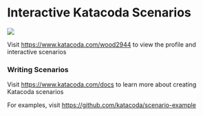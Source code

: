 # Interactive Katacoda Scenarios

[![](http://shields.katacoda.com/katacoda/wood2944/count.svg)](https://www.katacoda.com/wood2944 "Get your profile on Katacoda.com")

Visit https://www.katacoda.com/wood2944 to view the profile and interactive scenarios

### Writing Scenarios
Visit https://www.katacoda.com/docs to learn more about creating Katacoda scenarios

For examples, visit https://github.com/katacoda/scenario-example
